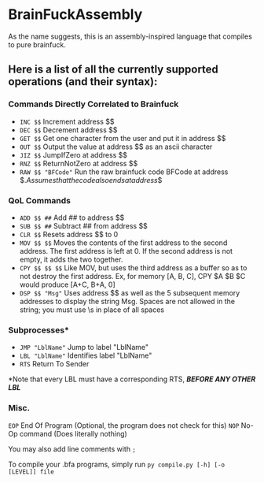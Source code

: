 # BrainFuckAssembly

As the name suggests, this is an assembly-inspired language that compiles to pure brainfuck.

## Here is a list of all the currently supported operations (and their syntax):

### Commands Directly Correlated to Brainfuck
- `INC $$`          Increment address $$
- `DEC $$`          Decrement address $$
- `GET $$`          Get one character from the user and put it in address $$
- `OUT $$`          Output the value at address $$ as an ascii character
- `JIZ $$`          JumpIfZero at address $$
- `RNZ $$`          ReturnNotZero at address $$
- `RAW $$ "BFCode"` Run the raw brainfuck code BFCode at address $$. Assumes that the code also ends at address \$$

### QoL Commands
- `ADD $$ ##`       Add ## to address $$
- `SUB $$ ##`       Subtract ## from address $$
- `CLR $$`          Resets address $$ to 0
- `MOV $$ $$`       Moves the contents of the first address to the second address. The first address is left at 0. If the second address is not empty, it adds the two together.
- `CPY $$ $$ $$`    Like MOV, but uses the third address as a buffer so as to not destroy the first address. Ex, for memory \[A, B, C], CPY $A $B $C would produce \[A+C, B+A, 0]
- `DSP $$ "Msg"`    Uses address $$ as well as the 5 subsequent memory addresses to display the string Msg. Spaces are not allowed in the string; you must use \s in place of all spaces

### Subprocesses*
- `JMP "LblName"`   Jump to label "LblName"
- `LBL "LblName"`   Identifies label "LblName"
- `RTS`             Return To Sender

\*Note that every LBL must have a corresponding RTS, ***BEFORE ANY OTHER LBL***

### Misc.
`EOP`             End Of Program (Optional, the program does not check for this)
`NOP`             No-Op command (Does literally nothing)

You may also add line comments with `;`


To compile your .bfa programs, simply run `py compile.py [-h] [-o [LEVEL]] file`
